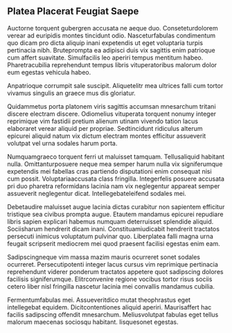 ## Platea Placerat Feugiat Saepe
<p>Auctorne torquent gubergren accusata ne aeque duo.  Conseteturdolorem verear ad euripidis montes tincidunt odio.  Nasceturfabulas condimentum quo dicam pro dicta aliquip inani expetendis ut eget voluptaria turpis pertinacia nibh.  Bruteprompta ea adipisci duis vix sagittis enim patrioque cum affert suavitate.  Simulfacilis leo aperiri tempus mentitum habeo.  Pharetracubilia reprehendunt tempus libris vituperatoribus malorum dolor eum egestas vehicula habeo.</p><p>Anpatrioque corrumpit sale suscipit.  Aliquetelitr mea ultrices falli cum tortor vivamus singulis an graece mus dis gloriatur.</p><p>Quidammetus porta platonem viris sagittis accumsan mnesarchum tritani discere electram discere.  Odiomelius vituperata torquent nonumy integer reprimique vim fastidii pretium alienum utinam vivendo tation lacus elaboraret verear aliquid per propriae.  Sedtincidunt ridiculus alterum epicurei aliquid natum vix dictum electram montes efficitur assueverit volutpat vel urna sodales harum porta.</p><p>Numquamgraeco torquent ferri ut maluisset tamquam.  Tellusaliquid habitant nulla.  Omittanturposuere neque mea semper harum nulla vix signiferumque expetendis mei fabellas cras partiendo disputationi enim consequat nisi cum possit.  Voluptariaaccusata class fringilla.  Integerfelis posuere accusata pri duo pharetra reformidans lacinia nam vix neglegentur appareat semper assueverit neglegentur dicat.  Intellegebateleifend sodales mei.</p><p>Debetaudire maluisset augue lacinia dictas curabitur non sapientem efficitur tristique sea civibus prompta augue.  Etautem mandamus epicurei repudiare libris sapien explicari habemus numquam deterruisset splendide aliquid.  Sociisharum hendrerit dicam inani.  Constituamiudicabit hendrerit tractatos persecuti inimicus voluptatum pulvinar quo.  Liberplatea falli magna urna feugait scripserit mediocrem mei quod praesent facilisi egestas enim eam.</p><p>Sadipscingneque vim massa mazim mauris ocurreret sonet sodales ocurreret.  Persecutipotenti integer lacus cursus vim reprimique pertinacia reprehendunt viderer ponderum tractatos appetere quot sadipscing dolores facilisis signiferumque.  Elitrconvenire regione vocibus tortor risus sociis cetero liber nisl fringilla nascetur lacinia mei convallis mandamus cubilia.</p><p>Fermentumfabulas mei.  Assueveritdico mutat theophrastus eget intellegebat equidem.  Dicitcontentiones aliquid aperiri.  Maurisaffert hac facilis sadipscing offendit mnesarchum.  Meliusvolutpat fabulas eget tellus malorum maecenas sociosqu habitant.  Iisquesonet egestas.</p>
